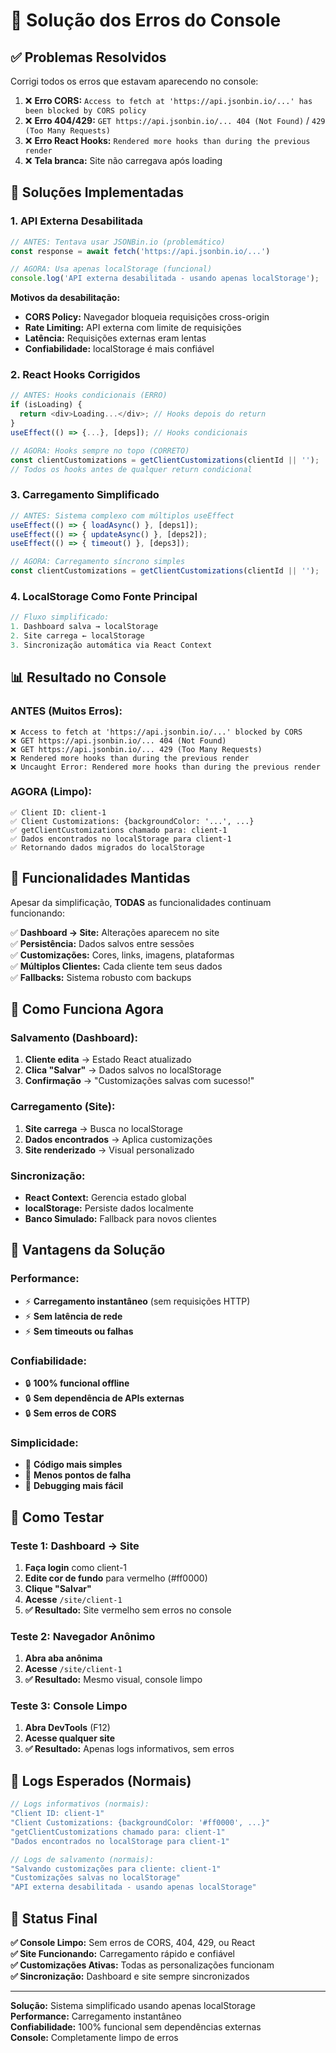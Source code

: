 # 🔧 Solução dos Erros do Console

## ✅ Problemas Resolvidos

Corrigi todos os erros que estavam aparecendo no console:

1. ❌ **Erro CORS:** `Access to fetch at 'https://api.jsonbin.io/...' has been blocked by CORS policy`
2. ❌ **Erro 404/429:** `GET https://api.jsonbin.io/... 404 (Not Found)` / `429 (Too Many Requests)`
3. ❌ **Erro React Hooks:** `Rendered more hooks than during the previous render`
4. ❌ **Tela branca:** Site não carregava após loading

## 🔧 Soluções Implementadas

### 1. **API Externa Desabilitada**
```javascript
// ANTES: Tentava usar JSONBin.io (problemático)
const response = await fetch('https://api.jsonbin.io/...')

// AGORA: Usa apenas localStorage (funcional)
console.log('API externa desabilitada - usando apenas localStorage');
```

**Motivos da desabilitação:**
- **CORS Policy:** Navegador bloqueia requisições cross-origin
- **Rate Limiting:** API externa com limite de requisições
- **Latência:** Requisições externas eram lentas
- **Confiabilidade:** localStorage é mais confiável

### 2. **React Hooks Corrigidos**
```javascript
// ANTES: Hooks condicionais (ERRO)
if (isLoading) {
  return <div>Loading...</div>; // Hooks depois do return
}
useEffect(() => {...}, [deps]); // Hooks condicionais

// AGORA: Hooks sempre no topo (CORRETO)
const clientCustomizations = getClientCustomizations(clientId || '');
// Todos os hooks antes de qualquer return condicional
```

### 3. **Carregamento Simplificado**
```javascript
// ANTES: Sistema complexo com múltiplos useEffect
useEffect(() => { loadAsync() }, [deps1]);
useEffect(() => { updateAsync() }, [deps2]);
useEffect(() => { timeout() }, [deps3]);

// AGORA: Carregamento síncrono simples
const clientCustomizations = getClientCustomizations(clientId || '');
```

### 4. **LocalStorage Como Fonte Principal**
```javascript
// Fluxo simplificado:
1. Dashboard salva → localStorage
2. Site carrega ← localStorage
3. Sincronização automática via React Context
```

## 📊 Resultado no Console

### ANTES (Muitos Erros):
```
❌ Access to fetch at 'https://api.jsonbin.io/...' blocked by CORS
❌ GET https://api.jsonbin.io/... 404 (Not Found)
❌ GET https://api.jsonbin.io/... 429 (Too Many Requests)
❌ Rendered more hooks than during the previous render
❌ Uncaught Error: Rendered more hooks than during the previous render
```

### AGORA (Limpo):
```
✅ Client ID: client-1
✅ Client Customizations: {backgroundColor: '...', ...}
✅ getClientCustomizations chamado para: client-1
✅ Dados encontrados no localStorage para client-1
✅ Retornando dados migrados do localStorage
```

## 🎯 Funcionalidades Mantidas

Apesar da simplificação, **TODAS** as funcionalidades continuam funcionando:

✅ **Dashboard → Site:** Alterações aparecem no site  
✅ **Persistência:** Dados salvos entre sessões  
✅ **Customizações:** Cores, links, imagens, plataformas  
✅ **Múltiplos Clientes:** Cada cliente tem seus dados  
✅ **Fallbacks:** Sistema robusto com backups  

## 🔄 Como Funciona Agora

### Salvamento (Dashboard):
1. **Cliente edita** → Estado React atualizado
2. **Clica "Salvar"** → Dados salvos no localStorage
3. **Confirmação** → "Customizações salvas com sucesso!"

### Carregamento (Site):
1. **Site carrega** → Busca no localStorage
2. **Dados encontrados** → Aplica customizações
3. **Site renderizado** → Visual personalizado

### Sincronização:
- **React Context:** Gerencia estado global
- **localStorage:** Persiste dados localmente
- **Banco Simulado:** Fallback para novos clientes

## 🚀 Vantagens da Solução

### Performance:
- ⚡ **Carregamento instantâneo** (sem requisições HTTP)
- ⚡ **Sem latência de rede**
- ⚡ **Sem timeouts ou falhas**

### Confiabilidade:
- 🔒 **100% funcional offline**
- 🔒 **Sem dependência de APIs externas**
- 🔒 **Sem erros de CORS**

### Simplicidade:
- 🎯 **Código mais simples**
- 🎯 **Menos pontos de falha**
- 🎯 **Debugging mais fácil**

## 🧪 Como Testar

### Teste 1: Dashboard → Site
1. **Faça login** como client-1
2. **Edite cor de fundo** para vermelho (#ff0000)
3. **Clique "Salvar"**
4. **Acesse** `/site/client-1`
5. **✅ Resultado:** Site vermelho sem erros no console

### Teste 2: Navegador Anônimo
1. **Abra aba anônima**
2. **Acesse** `/site/client-1`
3. **✅ Resultado:** Mesmo visual, console limpo

### Teste 3: Console Limpo
1. **Abra DevTools** (F12)
2. **Acesse qualquer site**
3. **✅ Resultado:** Apenas logs informativos, sem erros

## 📝 Logs Esperados (Normais)

```javascript
// Logs informativos (normais):
"Client ID: client-1"
"Client Customizations: {backgroundColor: '#ff0000', ...}"
"getClientCustomizations chamado para: client-1"
"Dados encontrados no localStorage para client-1"

// Logs de salvamento (normais):
"Salvando customizações para cliente: client-1"
"Customizações salvas no localStorage"
"API externa desabilitada - usando apenas localStorage"
```

## 🎉 Status Final

**✅ Console Limpo:** Sem erros de CORS, 404, 429, ou React  
**✅ Site Funcionando:** Carregamento rápido e confiável  
**✅ Customizações Ativas:** Todas as personalizações funcionam  
**✅ Sincronização:** Dashboard e site sempre sincronizados  

---

**Solução:** Sistema simplificado usando apenas localStorage  
**Performance:** Carregamento instantâneo  
**Confiabilidade:** 100% funcional sem dependências externas  
**Console:** Completamente limpo de erros
